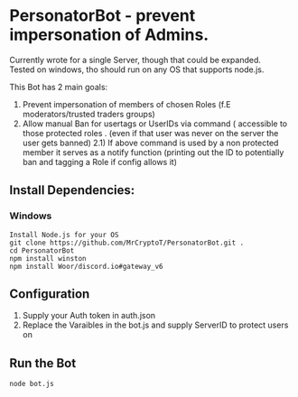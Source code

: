 # PersonatorBot - prevent impersonation of Admins. <br>

Currently wrote for a single Server, though that could be expanded.<br>
Tested on windows, tho should run on any OS that supports node.js.<br>

This Bot has  2 main goals: 
1) Prevent impersonation of members of chosen Roles (f.E moderators/trusted traders groups)
2) Allow manual Ban for usertags or UserIDs via command ( accessible to those protected roles . (even if that user was never on the server the user gets banned) 
2.1) If above command is used by a non protected member it serves as a notify function (printing out the ID to potentially ban and tagging a Role if config allows it)

## Install Dependencies: 
### Windows
```Install Node.js for your OS```<br>
```git clone https://github.com/MrCryptoT/PersonatorBot.git .```<br>
```cd PersonatorBot```<br>
```npm install winston```<br>
```npm install Woor/discord.io#gateway_v6```<br>

## Configuration
1) Supply your Auth token in auth.json
2) Replace the Varaibles in the bot.js and supply ServerID to protect users on

## Run the Bot
```node bot.js```
